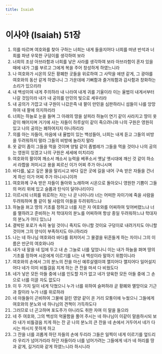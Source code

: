 ```yaml
---
title: Isaiah
---
```


# 이사야 (Isaiah) 51장
1. 의를 따르며 여호와를 찾아 구하는 너희는 내게 들을지어다 너희를 떠낸 반석과 너희를 파낸 우묵한 구덩이를 생각하여 보라
1. 너희의 조상 아브라함과 너희를 낳은 사라를 생각하여 보라 아브라함이 혼자 있을 때에 내가 그를 부르고 그에게 복을 주어 창성하게 하였느니라
1. 나 여호와가 시온의 모든 황폐한 곳들을 위로하여 그 사막을 에덴 같게, 그 광야를 여호와의 동산 같게 하였나니 그 가운데에 기뻐함과 즐거워함과 감사함과 창화하는 소리가 있으리라
1. 내 백성이여 내게 주의하라 내 나라여 내게 귀를 기울이라 이는 율법이 내게서부터 나갈 것임이라 내가 내 공의를 만민의 빛으로 세우리라
1. 내 공의가 가깝고 내 구원이 나갔은즉 내 팔이 만민을 심판하리니 섬들이 나를 앙망하여 내 팔에 의지하리라
1. 너희는 하늘로 눈을 들며 그 아래의 땅을 살피라 하늘이 연기 같이 사라지고 땅이 옷 같이 해어지며 거기에 사는 자들이 하루살이 같이 죽으려니와 나의 구원은 영원히 있고 나의 공의는 폐하여지지 아니하리라
1. 의를 아는 자들아, 마음에 내 율법이 있는 백성들아, 너희는 내게 듣고 그들의 비방을 두려워하지 말라 그들의 비방에 놀라지 말라
1. 옷 같이 좀이 그들을 먹을 것이며 양털 같이 좀벌레가 그들을 먹을 것이나 나의 공의는 영원히 있겠고 나의 구원은 세세에 미치리라
1. 여호와의 팔이여 깨소서 깨소서 능력을 베푸소서 옛날 옛시대에 깨신 것 같이 하소서 라합을 저미시고 용을 찌르신 이가 어찌 주가 아니시며
1. 바다를, 넓고 깊은 물을 말리시고 바다 깊은 곳에 길을 내어 구속 받은 자들을 건너게 하신 이가 어찌 주가 아니시니이까
1. 여호와께 구속 받은 자들이 돌아와 노래하며 시온으로 돌아오니 영원한 기쁨이 그들의 머리 위에 있고 슬픔과 탄식이 달아나리이다
1. 이르시되 너희를 위로하는 자는 나 곧 나이니라 너는 어떠한 자이기에 죽을 사람을 두려워하며 풀 같이 될 사람의 아들을 두려워하느냐
1. 하늘을 펴고 땅의 기초를 정하고 너를 지은 자 여호와를 어찌하여 잊어버렸느냐 너를 멸하려고 준비하는 저 학대자의 분노를 어찌하여 항상 종일 두려워하느냐 학대자의 분노가 어디 있느냐
1. 결박된 포로가 속히 놓일 것이니 죽지도 아니할 것이요 구덩이로 내려가지도 아니할 것이며 그의 양식이 부족하지도 아니하리라
1. 나는 네 하나님 여호와라 바다를 휘저어서 그 물결을 뒤흔들게 하는 자이니 그의 이름은 만군의 여호와니라
1. 내가 내 말을 네 입에 두고 내 손 그늘로 너를 덮었나니 이는 내가 하늘을 펴며 땅의 기초를 정하며 시온에게 이르기를 너는 내 백성이라 말하기 위함이니라
1. 여호와의 손에서 그의 분노의 잔을 마신 예루살렘이여 깰지어다 깰지어다 일어설지어다 네가 이미 비틀걸음 치게 하는 큰 잔을 마셔 다 비웠도다
1. 네가 낳은 모든 아들 중에 너를 인도할 자가 없고 네가 양육한 모든 아들 중에 그 손으로 너를 이끌 자도 없도다
1. 이 두 가지 일이 네게 닥쳤으니 누가 너를 위하여 슬퍼하랴 곧 황폐와 멸망이요 기근과 칼이라 누가 너를 위로하랴
1. 네 아들들이 곤비하여 그물에 걸린 영양 같이 온 거리 모퉁이에 누웠으니 그들에게 여호와의 분노와 네 하나님의 견책이 가득하도다
1. 그러므로 너 곤고하며 포도주가 아니라도 취한 자여 이 말을 들으라
1. 네 주 여호와, 그의 백성의 억울함을 풀어 주시는 네 하나님이 이같이 말씀하시되 보라 내가 비틀걸음 치게 하는 잔 곧 나의 분노의 큰 잔을 네 손에서 거두어서 네가 다시는 마시지 못하게 하고
1. 그 잔을 너를 괴롭게 하던 자들의 손에 두리라 그들은 일찍이 네게 이르기를 엎드리라 우리가 넘어가리라 하던 자들이라 너를 넘어가려는 그들에게 네가 네 허리를 땅과 같게, 길거리와 같게 하였느니라 하시니라